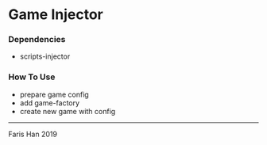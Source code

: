 # Game Injector

### Dependencies
- scripts-injector

### How To Use
- prepare game config
- add game-factory
- create new game with config

---

Faris Han 2019